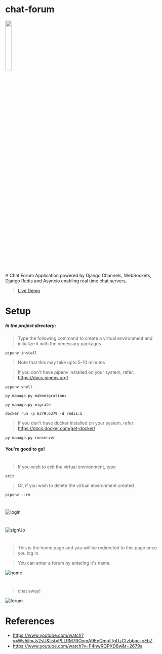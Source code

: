 # chat-forum

<img src="https://user-images.githubusercontent.com/84562594/167248134-dcef39b7-ba77-4856-a7bc-01b2ae65f8fa.png" width=20% height=20%>

 A Chat Forum Application powered by Django Channels, WebSockets, Django Redis and Asyncio enabling real time chat servers.
 
 > [Live Demo](https://chat-forum-io.herokuapp.com/)
 
# Setup
##### In the project directory:
> Type the following command to create a virtual environment and initialize it with the necessary packages

`pipenv install`

> Note that this may take upto 5-10 minutes

> If you don't have pipenv installed on your system, refer: https://docs.pipenv.org/

`pipenv shell`

`py manage.py makemigrations`

`py manage.py migrate`

`docker run -p 6379:6379 -d redis:5`

> If you don't have docker installed on your system, refer: https://docs.docker.com/get-docker/

`py manage.py runserver`

#### You're good to go!

#

> If you wish to exit the virtual environment, type

`exit`

> Or, if you wish to delete the virtual environment created

`pipenv --rm`

 #
 
 ![login](https://user-images.githubusercontent.com/84562594/167248727-7fc3ec6c-c42c-47c3-b9e1-0aa8823c2e33.png)
 
 #
 
 ![signUp](https://user-images.githubusercontent.com/84562594/167248748-eeda8872-c9bf-44be-ad5d-e480850aa1d3.png)

#

> This is the home page and you will be redirected to this page once you log in.

> You can enter a forum by entering it's name.

![home](https://user-images.githubusercontent.com/84562594/167248762-038f4281-39c4-4b71-9df0-aef8411abc9c.png)

#

> chat away!

 ![forum](https://user-images.githubusercontent.com/84562594/167248769-80e05ad0-0f99-41b2-bac7-ee1148415521.png)

# References

* https://www.youtube.com/watch?v=Wv5jlmJs2sU&list=PLLRM7ROnmA9EnQmnfTgUzCfzbbnc-oEbZ
* https://www.youtube.com/watch?v=F4nwRQPXD8w&t=2679s
